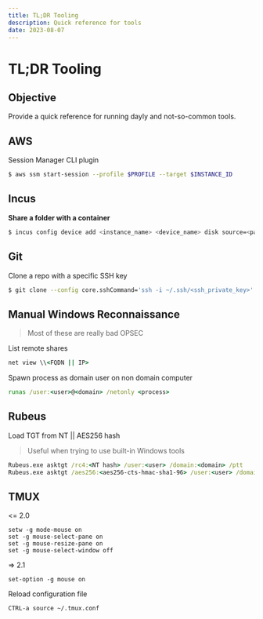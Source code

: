 ```yaml
---
title: TL;DR Tooling
description: Quick reference for tools
date: 2023-08-07
---
```


# TL;DR Tooling

## Objective

Provide a quick reference for running dayly and not-so-common tools.

## AWS

Session Manager CLI plugin

```bash
$ aws ssm start-session --profile $PROFILE --target $INSTANCE_ID
```

## Incus

**Share a folder with a container**
```bash
$ incus config device add <instance_name> <device_name> disk source=<path_on_host> path=<path_in_instance>
```

## Git

Clone a repo with a specific SSH key

```bash
$ git clone --config core.sshCommand='ssh -i ~/.ssh/<ssh_private_key>' git@<git_server>:<git repo>
```

## Manual Windows Reconnaissance

> Most of these are really bad OPSEC

List remote shares

```cmd
net view \\<FQDN || IP>
```

Spawn process as domain user on non domain computer

```cmd
runas /user:<user>@<domain> /netonly <process>
```

## Rubeus

Load TGT from NT || AES256 hash

> Useful when trying to use built-in Windows tools

```cmd
Rubeus.exe asktgt /rc4:<NT hash> /user:<user> /domain:<domain> /ptt
Rubeus.exe asktgt /aes256:<aes256-cts-hmac-sha1-96> /user:<user> /domain:<domain> /ptt
```

## TMUX

<= 2.0

```
setw -g mode-mouse on
set -g mouse-select-pane on
set -g mouse-resize-pane on
set -g mouse-select-window off
```

=> 2.1

```
set-option -g mouse on
```

Reload configuration file

```
CTRL-a source ~/.tmux.conf
```



